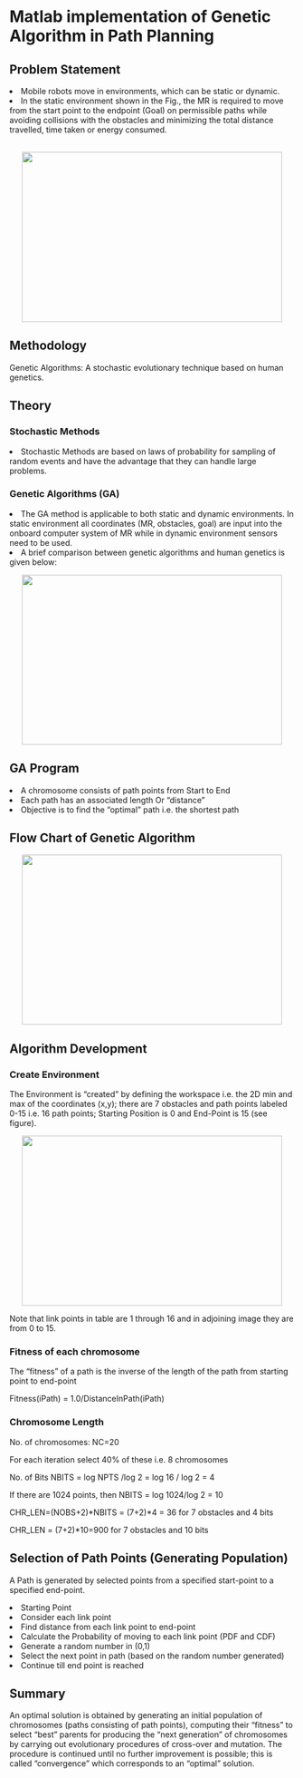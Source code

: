 # Matlab implementation of Genetic Algorithm in Path Planning

## Problem Statement

<li>Mobile robots move in environments, which can be static or dynamic.</li>
<li>In the static environment shown in the Fig., the MR is required to move from the start
point to the endpoint (Goal) on permissible paths while avoiding collisions with the
obstacles and minimizing the total distance travelled, time taken or energy consumed.</li></br>

<p align="center">
  <img width="460" height="300" src="https://user-images.githubusercontent.com/37571161/82874509-7c9b3280-9f4f-11ea-8b68-f2231e13617b.PNG">
</p>

## Methodology
Genetic Algorithms: A stochastic evolutionary technique based on human genetics.

## Theory

### Stochastic Methods

<li>Stochastic Methods are based on laws of probability for sampling of random events and have
the advantage that they can handle large problems.</li>

### Genetic Algorithms (GA)

<li>The GA method is applicable to both static and dynamic environments. In static environment
all coordinates (MR, obstacles, goal) are input into the onboard computer system of MR while
in dynamic environment sensors need to be used.</li>

<li>A brief comparison between genetic algorithms and human genetics is given below:</li>

<p align="center">
  <img width="460" height="300" src="https://user-images.githubusercontent.com/37571161/82874755-db60ac00-9f4f-11ea-919d-15a77d13960c.png">
</p>

## GA Program

<li>A chromosome consists of path points from Start to End</li>

<li>Each path has an associated length Or “distance”</li>

<li>Objective is to find the “optimal” path i.e. the shortest path</li>

## Flow Chart of Genetic Algorithm

<p align="center">
  <img width="460" height="300" src="https://user-images.githubusercontent.com/37571161/82874940-2aa6dc80-9f50-11ea-8927-02845a76a1c3.png">
</p>

## Algorithm Development

### Create Environment

The Environment is “created” by defining the workspace i.e. the 2D min and max of the coordinates
(x,y); there are 7 obstacles and path points labeled 0-15 i.e. 16 path points; Starting Position is 0 and
End-Point is 15 (see figure).

<p align="center">
  <img width="460" height="300" src="https://user-images.githubusercontent.com/37571161/82875166-7ce7fd80-9f50-11ea-997c-174aa7540e9c.png">
</p>

Note that link points in table are 1 through 16 and in adjoining image they are from 0 to 15.

### Fitness of each chromosome

The “fitness” of a path is the inverse of the length of the path from starting point to end-point

<p>Fitness(iPath) = 1.0/DistanceInPath(iPath)</p>

### Chromosome Length

No. of chromosomes: NC=20

For each iteration select 40% of these i.e. 8 chromosomes

<p> No. of Bits NBITS = log NPTS /log 2 = log 16 / log 2 = 4</p>
<p>If there are 1024 points, then NBITS = log 1024/log 2 = 10</p>

<p>CHR_LEN=(NOBS+2)*NBITS = (7+2)*4 = 36 for 7 obstacles and 4 bits</p>
<p>CHR_LEN = (7+2)*10=900 for 7 obstacles and 10 bits</p>

## Selection of Path Points (Generating Population)
A Path is generated by selected points from a specified start-point to a specified end-point.

<li>Starting Point</li>
<li>Consider each link point</li>
<li>Find distance from each link point to end-point</li>
<li>Calculate the Probability of moving to each link point (PDF and CDF)</li>
<li>Generate a random number in (0,1)</li>
<li>Select the next point in path (based on the random number generated)</li>
<li>Continue till end point is reached</li>

## Summary
An optimal solution is obtained by generating an initial population of chromosomes (paths
consisting of path points), computing their “fitness” to select “best” parents for producing the
“next generation” of chromosomes by carrying out evolutionary procedures of cross-over and
mutation. The procedure is continued until no further improvement is possible; this is called
“convergence” which corresponds to an “optimal” solution.